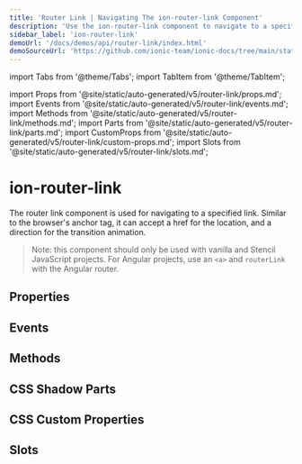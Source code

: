 ```yaml
---
title: 'Router Link | Navigating The ion-router-link Component'
description: 'Use the ion-router-link component to navigate to a specified link. The router link can accept an href for location and a direction for the transition animation.'
sidebar_label: 'ion-router-link'
demoUrl: '/docs/demos/api/router-link/index.html'
demoSourceUrl: 'https://github.com/ionic-team/ionic-docs/tree/main/static/demos/api/router-link/index.html'
---
```


import Tabs from '@theme/Tabs';
import TabItem from '@theme/TabItem';

import Props from '@site/static/auto-generated/v5/router-link/props.md';
import Events from '@site/static/auto-generated/v5/router-link/events.md';
import Methods from '@site/static/auto-generated/v5/router-link/methods.md';
import Parts from '@site/static/auto-generated/v5/router-link/parts.md';
import CustomProps from '@site/static/auto-generated/v5/router-link/custom-props.md';
import Slots from '@site/static/auto-generated/v5/router-link/slots.md';

# ion-router-link

The router link component is used for navigating to a specified link. Similar to the browser's anchor tag, it can accept a href for the location, and a direction for the transition animation.

> Note: this component should only be used with vanilla and Stencil JavaScript projects. For Angular projects, use an `<a>` and `routerLink` with the Angular router.

## Properties

<Props />

## Events

<Events />

## Methods

<Methods />

## CSS Shadow Parts

<Parts />

## CSS Custom Properties

<CustomProps />

## Slots

<Slots />
